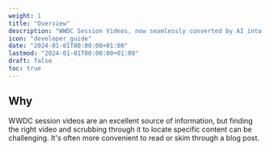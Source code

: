 ```yaml
---
weight: 1
title: "Overview"
description: "WWDC Session Videos, now seamlessly converted by AI into easily readable and searchable blog formats for your convenience."
icon: "developer_guide"
date: "2024-01-01T00:00:00+01:00"
lastmod: "2024-01-01T00:00:00+01:00"
draft: false
toc: true
---
```


## Why
WWDC session videos are an excellent source of information, but finding the right video and scrubbing through it to locate specific content can be challenging. It's often more convenient to read or skim through a blog post.